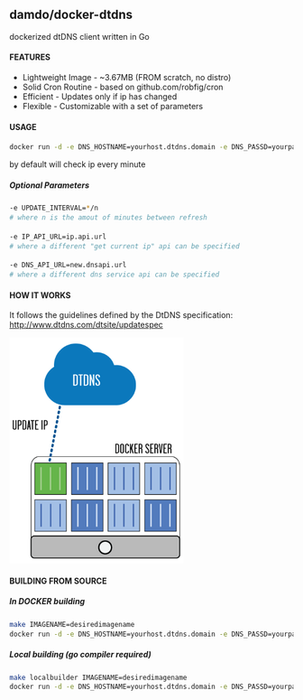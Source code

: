 ## damdo/docker-dtdns

dockerized dtDNS client written in Go

#### FEATURES
- Lightweight Image - ~3.67MB (FROM scratch, no distro)
- Solid Cron Routine - based on github.com/robfig/cron
- Efficient - Updates only if ip has changed
- Flexible - Customizable with a set of parameters

#### USAGE
```sh
docker run -d -e DNS_HOSTNAME=yourhost.dtdns.domain -e DNS_PASSD=yourpasswd damdo/docker-dtdns
```
by default will check ip every minute

##### Optional Parameters
```sh
-e UPDATE_INTERVAL=*/n 
# where n is the amout of minutes between refresh

-e IP_API_URL=ip.api.url 
# where a different "get current ip" api can be specified

-e DNS_API_URL=new.dnsapi.url 
# where a different dns service api can be specified
```

#### HOW IT WORKS

It follows the guidelines defined by the DtDNS specification:
http://www.dtdns.com/dtsite/updatespec

<img src="img/docker-dtdns.png" height="400px" />

#### BUILDING FROM SOURCE

##### In DOCKER building
```sh
make IMAGENAME=desiredimagename
docker run -d -e DNS_HOSTNAME=yourhost.dtdns.domain -e DNS_PASSD=yourpasswd desiredimagename
```

##### Local building (go compiler required)
```sh
make localbuilder IMAGENAME=desiredimagename
docker run -d -e DNS_HOSTNAME=yourhost.dtdns.domain -e DNS_PASSD=yourpasswd desiredimagename
```
